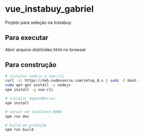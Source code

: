 # vue_instabuy_gabriel

Projeto para seleção na Instabuy

## Para executar
Abrir arquivo dist/index.html no browser

## Para construção

``` bash
# instalar nodejs e vue-cli
curl -sL https://deb.nodesource.com/setup_8.x | sudo -E bash -
sudo apt-get install -y nodejs
npm install -g vue-cli

# instalar dependências
npm install

# servir em localhost:8080
npm run dev

# build em produção
npm run build

```

